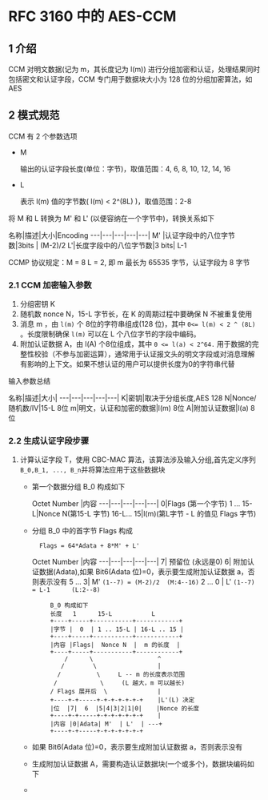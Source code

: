 # RFC 3160 中的 AES-CCM
## 1 介绍
CCM 对明文数据(记为 m，其长度记为 l(m)) 进行分组加密和认证，处理结果同时包括密文和认证字段，CCM 专门用于数据块大小为 128 位的分组加密算法，如 AES
## 2 模式规范
CCM 有 2 个参数选项

- M 

	输出的认证字段长度(单位：字节)，取值范围：4, 6, 8, 10, 12, 14, 16
- L 
	
	表示 l(m) 值的字节数( l(m) < 2^(8L) )，取值范围：2-8

将 M 和 L 转换为 M' 和 L' (以便容纳在一个字节中)，转换关系如下

名称|描述|大小|Encoding
---|---|---|---|---|
 M' |认证字段中的八位字节数|3bits | (M-2)/2
 L'|长度字段中的八位字节数|3 bits| L-1

CCMP 协议规定：M = 8 L = 2, 即 m 最长为 65535 字节，认证字段为 8 字节

### 2.1 CCM 加密输入参数
1. 分组密钥 K
2. 随机数 nonce  N，15-L 字节长，在 K 的周期过程中要确保 N 不被重复使用
3. 消息 m ，由 `l(m)` 个 8位的字符串组成(128 位)，其中 `0<= l(m) < 2 ^ (8L)` 。长度限制确保 `l(m)` 可以在 L 个八位字节的字段中编码。 
4.  附加认证数据 A，由 l(A) 个8位组成，其中 `0 <= l(a) < 2^64.` 用于数据的完整性校验（不参与加密运算），通常用于认证报文头的明文字段或对消息理解有影响的上下文。如果不想认证的用户可以提供长度为0的字符串代替

输入参数总结

名称|描述|大小|
---|---|---|---|---|
K|密钥|取决于分组长度,AES 128
N|Nonce/随机数/IV|15-L 8位
m|明文，认证和加密的数据|l(m) 8位 
A|附加认证数据|l(a) 8位

### 2.2 生成认证字段步骤
1. 计算认证字段 T，使用 CBC-MAC 算法，该算法涉及输入分组,首先定义序列 `B_0,B_1, ..., B_n`并将算法应用于这些数据块
	- 第一个数据分组 B_0 构成如下

	   Octet Number |内容
	   ---|---|---|---|---|
	   0|Flags (第一个字节)
	   1 ... 15-L|Nonce N(第15-L 字节)
	   16-L... 15|l(m)(第L字节 - L 的值见 Flags 字节)
	   
	- 分组 B_0 中的首字节 Flags 构成

			Flags = 64*Adata + 8*M' + L'
	
		Octet Number |内容
	  	 ---|---|---|---|---|
		7| 预留位 (永远是0)
      		6| 附加认证数据(Adata),如果 Bit6(Adata 位)=0，表示要生成附加认证数据 a，否则表示没有
      		5 ... 3| M' `(1--7) = (M-2)/2  (M:4--16)`
      		2 ... 0 | L' `(1--7) = L-1      (L:2--8)`
      		
      		
			   B_0 构成如下
			   长度   1      15-L           L
			   +----+-----+-----------+------------+
			   |字节 |  0  | 1 .. 15-L | 16-L .. 15 |
			   +----+-----+-----------+------------+
			   |内容 |Flags|  Nonce N  |  m 的长度  |
			   +----+-----+-----------+------------+
			       /      \                  ^
			      /        \                 |
			     /          \     L -- m 的长度表示范围
			    /            \     (L 越大，m 可以越长)
			   / Flags 展开后  \              |
			   +----+-+-----+-+-+-+-+-+-+    |L'(L) 决定
			   |位  |7|  6  |5|4|3|2|1|0|    |Nonce 的长度
			   +----+-+-----+-+-+-+-+-+-+    |
			   |内容 |0|Adata| M'  | L'  | ---+
			   +----+-+-----+-+-+-+-+-+-+
	- 如果 Bit6(Adata 位)=0，表示要生成附加认证数据 a，否则表示没有
	- 生成附加认证数据 A，需要构造认证数据块(一个或多个)，数据块编码如下
	- 
